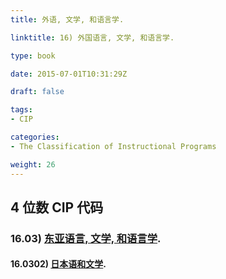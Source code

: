 ```yaml
---
title: 外语, 文学, 和语言学.

linktitle: 16) 外国语言, 文学, 和语言学.

type: book

date: 2015-07-01T10:31:29Z

draft: false

tags:
- CIP

categories:
- The Classification of Instructional Programs

weight: 26
---
```


## 4 位数 CIP 代码

### 16.03) [东亚语言, 文学, 和语言学](https://nces.ed.gov/ipeds/cipcode/cipdetail.aspx?y=56&cip=16.03).

#### 16.0302) [日本语和文学](https://nces.ed.gov/ipeds/cipcode/cipdetail.aspx?y=56&cip=16.0302).

<!-- ## 进一步了解 -->